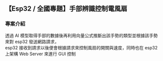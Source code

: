 ## 【Esp32 / 全國專題】手部辨識控制電風扇

### 專案介紹
透過 AI 模型取得手部的數據後再利用向量公式推斷出該手勢的類型並根據該手勢來對 esp32 發送網路請求， \
esp32 接收到請求以後便會根據請求來控制風扇的開關與速度，同時也在 esp32 上架構 Web Server 來進行 GUI 控制
